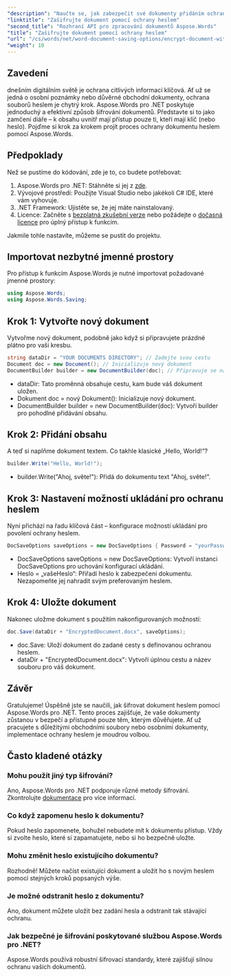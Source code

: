 ```yaml
---
"description": "Naučte se, jak zabezpečit své dokumenty přidáním ochrany heslem pomocí Aspose.Words pro .NET. Tento komplexní průvodce vás provede celým procesem."
"linktitle": "Zašifrujte dokument pomocí ochrany heslem"
"second_title": "Rozhraní API pro zpracování dokumentů Aspose.Words"
"title": "Zašifrujte dokument pomocí ochrany heslem"
"url": "/cs/words/net/word-document-saving-options/encrypt-document-with-password-protect/"
"weight": 10
---
```


## Zavedení

dnešním digitálním světě je ochrana citlivých informací klíčová. Ať už se jedná o osobní poznámky nebo důvěrné obchodní dokumenty, ochrana souborů heslem je chytrý krok. Aspose.Words pro .NET poskytuje jednoduchý a efektivní způsob šifrování dokumentů. Představte si to jako zamčení diáře – k obsahu uvnitř mají přístup pouze ti, kteří mají klíč (nebo heslo). Pojďme si krok za krokem projít proces ochrany dokumentu heslem pomocí Aspose.Words.

## Předpoklady

Než se pustíme do kódování, zde je to, co budete potřebovat:

1. Aspose.Words pro .NET: Stáhněte si jej z [zde](https://releases.aspose.com/words/net/).
2. Vývojové prostředí: Použijte Visual Studio nebo jakékoli C# IDE, které vám vyhovuje.
3. .NET Framework: Ujistěte se, že jej máte nainstalovaný.
4. Licence: Začněte s [bezplatná zkušební verze](https://releases.aspose.com/) nebo požádejte o [dočasná licence](https://purchase.aspose.com/temporary-license/) pro úplný přístup k funkcím.

Jakmile tohle nastavíte, můžeme se pustit do projektu.

## Importovat nezbytné jmenné prostory

Pro přístup k funkcím Aspose.Words je nutné importovat požadované jmenné prostory:

```csharp
using Aspose.Words;
using Aspose.Words.Saving;
```

## Krok 1: Vytvořte nový dokument

Vytvořme nový dokument, podobně jako když si připravujete prázdné plátno pro vaši kresbu.

```csharp
string dataDir = "YOUR DOCUMENTS DIRECTORY"; // Zadejte svou cestu
Document doc = new Document(); // Inicializuje nový dokument
DocumentBuilder builder = new DocumentBuilder(doc); // Připravuje se na přidání obsahu
```

- dataDir: Tato proměnná obsahuje cestu, kam bude váš dokument uložen.
- Dokument doc = nový Dokument(): Inicializuje nový dokument.
- DocumentBuilder builder = new DocumentBuilder(doc): Vytvoří builder pro pohodlné přidávání obsahu.

## Krok 2: Přidání obsahu

A teď si naplňme dokument textem. Co takhle klasické „Hello, World!“?

```csharp
builder.Write("Hello, World!");
```

- builder.Write("Ahoj, světe!"): Přidá do dokumentu text "Ahoj, světe!".

## Krok 3: Nastavení možností ukládání pro ochranu heslem

Nyní přichází na řadu klíčová část – konfigurace možností ukládání pro povolení ochrany heslem.

```csharp
DocSaveOptions saveOptions = new DocSaveOptions { Password = "yourPassword" }; // Nastavte si zde heslo
```

- DocSaveOptions saveOptions = new DocSaveOptions: Vytvoří instanci DocSaveOptions pro uchování konfigurací ukládání.
- Heslo = „vašeHeslo“: Přiřadí heslo k zabezpečení dokumentu. Nezapomeňte jej nahradit svým preferovaným heslem.

## Krok 4: Uložte dokument

Nakonec uložme dokument s použitím nakonfigurovaných možností:

```csharp
doc.Save(dataDir + "EncryptedDocument.docx", saveOptions);
```

- doc.Save: Uloží dokument do zadané cesty s definovanou ochranou heslem.
- dataDir + "EncryptedDocument.docx": Vytvoří úplnou cestu a název souboru pro váš dokument.

## Závěr

Gratulujeme! Úspěšně jste se naučili, jak šifrovat dokument heslem pomocí Aspose.Words pro .NET. Tento proces zajišťuje, že vaše dokumenty zůstanou v bezpečí a přístupné pouze těm, kterým důvěřujete. Ať už pracujete s důležitými obchodními soubory nebo osobními dokumenty, implementace ochrany heslem je moudrou volbou.

## Často kladené otázky

### Mohu použít jiný typ šifrování?
Ano, Aspose.Words pro .NET podporuje různé metody šifrování. Zkontrolujte [dokumentace](https://reference.aspose.com/words/net/) pro více informací.

### Co když zapomenu heslo k dokumentu?
Pokud heslo zapomenete, bohužel nebudete mít k dokumentu přístup. Vždy si zvolte heslo, které si zapamatujete, nebo si ho bezpečně uložte.

### Mohu změnit heslo existujícího dokumentu?
Rozhodně! Můžete načíst existující dokument a uložit ho s novým heslem pomocí stejných kroků popsaných výše.

### Je možné odstranit heslo z dokumentu?
Ano, dokument můžete uložit bez zadání hesla a odstranit tak stávající ochranu.

### Jak bezpečné je šifrování poskytované službou Aspose.Words pro .NET?
Aspose.Words používá robustní šifrovací standardy, které zajišťují silnou ochranu vašich dokumentů.